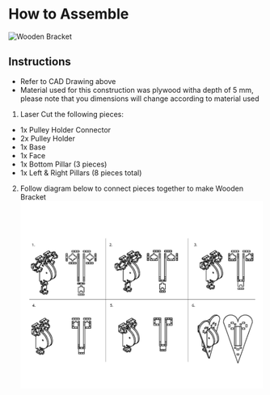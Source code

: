 # How to Assemble

![Wooden Bracket](https://user-images.githubusercontent.com/49771001/69452123-d65b3f80-0d15-11ea-897b-17dfede31787.jpg)

## Instructions
* Refer to CAD Drawing above 
* Material used for this construction was plywood witha depth of 5 mm, please note that you dimensions will change according to material used
1. Laser Cut the following pieces:
* 1x Pulley Holder Connector
* 2x Pulley Holder
* 1x Base
* 1x Face
* 1x Bottom Pillar (3 pieces)
* 1x Left & Right Pillars (8 pieces total)
2. Follow diagram below to connect pieces together to make Wooden Bracket
![](https://raw.githubusercontent.com/UniKlo/PaintBot/master/img_gif/HeartAnchorAssemblyDrawing.jpg)
